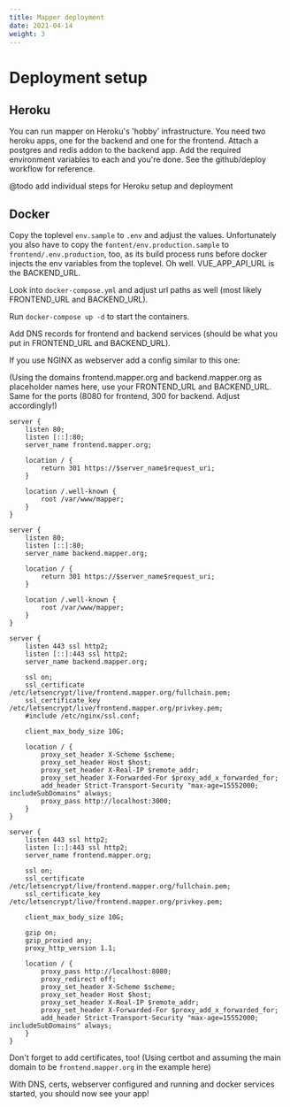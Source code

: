 ```yaml
---
title: Mapper deployment
date: 2021-04-14
weight: 3
---
```


# Deployment setup

## Heroku

You can run mapper on Heroku's 'hobby' infrastructure. You need two heroku apps, one for the backend and one for the frontend. Attach a postgres and redis addon to the backend app.
Add the required environment variables to each and you're done. See the github/deploy workflow for reference.

@todo add individual steps for Heroku setup and deployment

## Docker

Copy the toplevel `env.sample` to `.env` and adjust the values. Unfortunately you also have to copy the `fontent/env.production.sample` to `frontend/.env.production`, too, as its build process runs before docker injects the env variables from the toplevel. Oh well. VUE_APP_API_URL is the BACKEND_URL.

Look into `docker-compose.yml` and adjust url paths as well (most likely FRONTEND_URL and BACKEND_URL).

Run `docker-compose up -d` to start the containers.

Add DNS records for frontend and backend services (should be what you put in FRONTEND_URL and BACKEND_URL).

If you use NGINX as webserver add a config similar to this one:

(Using the domains frontend.mapper.org and backend.mapper.org as placeholder names here, use your FRONTEND_URL and BACKEND_URL. Same for the ports (8080 for frontend, 300 for backend. Adjust accordingly!)

```
server {
    listen 80;
    listen [::]:80;
    server_name frontend.mapper.org;

    location / {
        return 301 https://$server_name$request_uri;
    }

    location /.well-known {
        root /var/www/mapper;
    }
}

server {
    listen 80;
    listen [::]:80;
    server_name backend.mapper.org;

    location / {
        return 301 https://$server_name$request_uri;
    }

    location /.well-known {
        root /var/www/mapper;
    }
}

server {
    listen 443 ssl http2;
    listen [::]:443 ssl http2;
    server_name backend.mapper.org;

    ssl on;
    ssl_certificate /etc/letsencrypt/live/frontend.mapper.org/fullchain.pem;
    ssl_certificate_key /etc/letsencrypt/live/frontend.mapper.org/privkey.pem;
    #include /etc/nginx/ssl.conf;

    client_max_body_size 10G;

    location / {
        proxy_set_header X-Scheme $scheme;
        proxy_set_header Host $host;
        proxy_set_header X-Real-IP $remote_addr;
        proxy_set_header X-Forwarded-For $proxy_add_x_forwarded_for;
        add_header Strict-Transport-Security "max-age=15552000; includeSubDomains" always;
        proxy_pass http://localhost:3000;
    }
}

server {
    listen 443 ssl http2;
    listen [::]:443 ssl http2;
    server_name frontend.mapper.org;

    ssl on;
    ssl_certificate /etc/letsencrypt/live/frontend.mapper.org/fullchain.pem;
    ssl_certificate_key /etc/letsencrypt/live/frontend.mapper.org/privkey.pem;

    client_max_body_size 10G;

    gzip on;
    gzip_proxied any;
    proxy_http_version 1.1;

    location / {
        proxy_pass http://localhost:8080;
        proxy_redirect off;
        proxy_set_header X-Scheme $scheme;
        proxy_set_header Host $host;
        proxy_set_header X-Real-IP $remote_addr;
        proxy_set_header X-Forwarded-For $proxy_add_x_forwarded_for;
        add_header Strict-Transport-Security "max-age=15552000; includeSubDomains" always;
    }
}

```

Don't forget to add certificates, too! (Using certbot and assuming the main domain to be `frontend.mapper.org` in the example here)

With DNS, certs, webserver configured and running and docker services started, you should now see your app!
